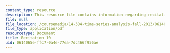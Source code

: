 ```yaml
---
content_type: resource
description: This resource file contains information regarding recitation 10.
file: null
file_location: /coursemedia/14-384-time-series-analysis-fall-2013/0614065effc70a4e77ea7dc466f956ae_MIT14_384F13_rec10.pdf
file_type: application/pdf
resourcetype: Document
title: Recitation 10
uid: 0614065e-ffc7-0a4e-77ea-7dc466f956ae
---
```

